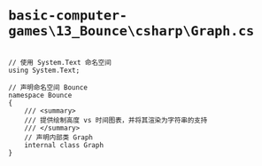 # `basic-computer-games\13_Bounce\csharp\Graph.cs`

```

// 使用 System.Text 命名空间
using System.Text;

// 声明命名空间 Bounce
namespace Bounce
{
    /// <summary>
    /// 提供绘制高度 vs 时间图表，并将其渲染为字符串的支持
    /// </summary>
    // 声明内部类 Graph
    internal class Graph
}

```